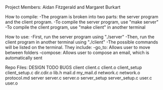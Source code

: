 Project Members: Aidan Fitzgerald and Margaret Burkart

How to compile:
  -The program is broken into two parts: the server program and the client program.
  -To compile the server program, use "make server"
  -To compile the client program, use "make client" in another terminal
  
How to use:
  -First, run the server program using "./server"
  -Then, run the client program in another terminal using "./client"
  -The possible commands will be listed on the terminal. They include:
    -go_to: Allows user to move between folders
    -compose: Allows user to compose an email, which is automatically sent
    
Repo Files:
  DESIGN
  TODO
  BUGS
  client
  client.c
  client.o
  client_setup
  client_setup.c
  dir.cdir.o
  lib.h
  mail.d
  my_mail.d
  network.c
  network.o
  protocol.md
  server
  server.c
  server.o
  server_setup
  server_setup.c
  user.c
  user.o
